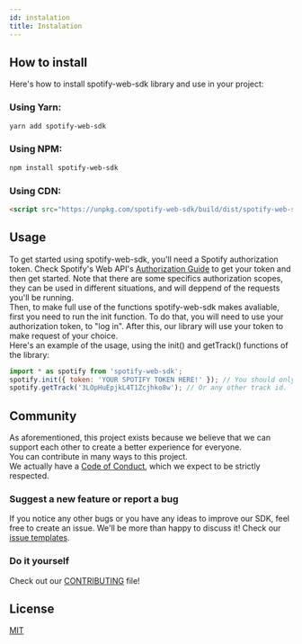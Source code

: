 ```yaml
---
id: instalation
title: Instalation
---
```


## How to install

Here's how to install spotify-web-sdk library and use in your project:

### Using Yarn:
```sh
yarn add spotify-web-sdk
```
### Using NPM:
```sh
npm install spotify-web-sdk
```
### Using CDN:
```html
<script src="https://unpkg.com/spotify-web-sdk/build/dist/spotify-web-sdk.min.js"></script>
```

## Usage

To get started using spotify-web-sdk, you'll need a Spotify authorization token. Check Spotify's Web API's [Authorization Guide](https://developer.spotify.com/documentation/general/guides/authorization-guide/) to get your token and then get started. Note that there are some specifics authorization scopes, they can be used in different situations, and will deppend of the requests you'll be running.  
Then, to make full use of the functions spotify-web-sdk makes avaliable, first you need to run the init function. To do that, you will need to use your authorization token, to "log in". After this, our library will use your token to make request of your choice.  
Here's an example of the usage, using the init() and getTrack() functions of the library:

```javascript
import * as spotify from 'spotify-web-sdk';
spotify.init({ token: 'YOUR SPOTIFY TOKEN HERE!' }); // You should only need to run this once.
spotify.getTrack('3LOpHuEpjkL4T1Zcjhko8w'); // Or any other track id.
```

## Community

As aforementioned, this project exists because we believe that we can support each other to create a better experience for everyone.  
You can contribute in many ways to this project.  
We actually have a [Code of Conduct](.github/CODE_OF_CONDUCT.md), which we expect to be strictly respected.  

### Suggest a new feature or report a bug

If you notice any other bugs or you have any ideas to improve our SDK, feel free to create an issue. We'll be more than happy to discuss it! Check our [issue templates](.github/ISSUE_TEMPLATE).

### Do it yourself

Check out our [CONTRIBUTING](./CONTRIBUTING.md) file!

## License

[MIT](./LICENSE)